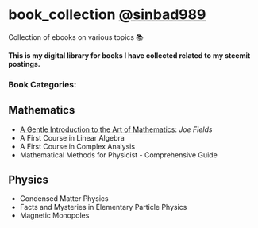 # book_collection [@sinbad989](https://steemit.com/@sinbad989)
Collection of ebooks on various topics 📚 

**This is my digital library for books I have collected related to my steemit postings.**

### Book Categories:

## Mathematics
- [A Gentle Introduction to the Art of Mathematics](): *Joe Fields*
- A First Course in Linear Algebra
- A First Course in Complex Analysis
- Mathematical Methods for Physicist - Comprehensive Guide

## Physics
- Condensed Matter Physics
- Facts and Mysteries in Elementary Particle Physics
- Magnetic Monopoles
